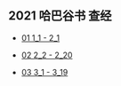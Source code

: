 ## 2021 哈巴谷书 查经

* [01 1_1 - 2_1](01%201_1%20-%202_1)

* [02 2_2 - 2_20](02%202_2%20-%202_20)

* [03 3_1 - 3_19](03%203_1%20-%203_19)

